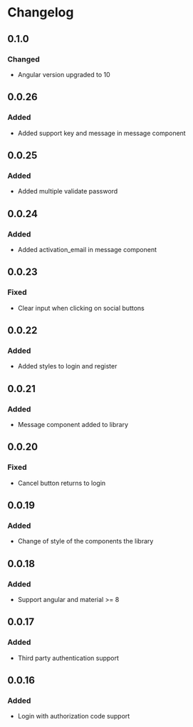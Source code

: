 # Changelog

## 0.1.0

### Changed

-   Angular version upgraded to 10

## 0.0.26

### Added

-   Added support key and message in message component

## 0.0.25

### Added

-   Added multiple validate password

## 0.0.24

### Added

-   Added activation_email in message component

## 0.0.23

### Fixed

-   Clear input when clicking on social buttons

## 0.0.22

### Added

-   Added styles to login and register

## 0.0.21

### Added

-   Message component added to library

## 0.0.20

### Fixed

-   Cancel button returns to login

## 0.0.19

### Added

-   Change of style of the components the library

## 0.0.18

### Added

-   Support angular and material >= 8

## 0.0.17

### Added

-   Third party authentication support

## 0.0.16

### Added

-   Login with authorization code support
